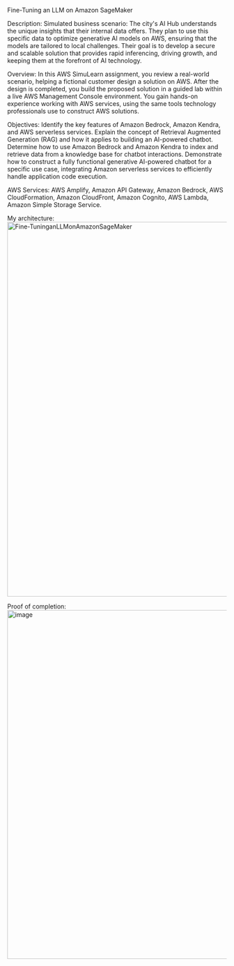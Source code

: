 Fine-Tuning an LLM on Amazon SageMaker

Description:
Simulated business scenario:
The city's AI Hub understands the unique insights that their internal data offers. They plan to use this specific data to optimize generative AI models on AWS, ensuring that the models are tailored to local challenges. Their goal is to develop a secure and scalable solution that provides rapid inferencing, driving growth, and keeping them at the forefront of AI technology.

Overview:
In this AWS SimuLearn assignment, you review a real-world scenario, helping a fictional customer design a solution on AWS.
After the design is completed, you build the proposed solution in a guided lab within a live AWS Management Console environment.
You gain hands-on experience working with AWS services, using the same tools technology professionals use to construct AWS solutions.

Objectives:
Identify the key features of Amazon Bedrock, Amazon Kendra, and AWS serverless services.
Explain the concept of Retrieval Augmented Generation (RAG) and how it applies to building an AI-powered chatbot.
Determine how to use Amazon Bedrock and Amazon Kendra to index and retrieve data from a knowledge base for chatbot interactions.
Demonstrate how to construct a fully functional generative AI-powered chatbot for a specific use case, integrating Amazon serverless services to efficiently handle application code execution.

AWS Services:
AWS Amplify,
Amazon API Gateway,
Amazon Bedrock,
AWS CloudFormation,
Amazon CloudFront,
Amazon Cognito,
AWS Lambda,
Amazon Simple Storage Service.

My architecture:
<img width="1440" height="860" alt="Fine-TuninganLLMonAmazonSageMaker" src="https://github.com/user-attachments/assets/737c09d6-6de7-467b-a564-2df502a0a121" />

Proof of completion:
<img width="1046" height="801" alt="image" src="https://github.com/user-attachments/assets/6411ac7c-b986-46d7-b786-ed533f7a64a7" />

